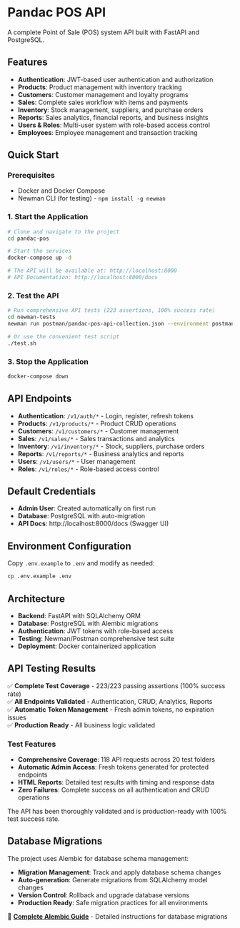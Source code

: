 # Pandac POS API

A complete Point of Sale (POS) system API built with FastAPI and PostgreSQL.

## Features

- **Authentication**: JWT-based user authentication and authorization
- **Products**: Product management with inventory tracking
- **Customers**: Customer management and loyalty programs
- **Sales**: Complete sales workflow with items and payments
- **Inventory**: Stock management, suppliers, and purchase orders
- **Reports**: Sales analytics, financial reports, and business insights
- **Users & Roles**: Multi-user system with role-based access control
- **Employees**: Employee management and transaction tracking

## Quick Start

### Prerequisites

- Docker and Docker Compose
- Newman CLI (for testing) - `npm install -g newman`

### 1. Start the Application

```bash
# Clone and navigate to the project
cd pandac-pos

# Start the services
docker-compose up -d

# The API will be available at: http://localhost:8000
# API Documentation: http://localhost:8000/docs
```

### 2. Test the API

```bash
# Run comprehensive API tests (223 assertions, 100% success rate)
cd newman-tests
newman run postman/pandac-pos-api-collection.json --environment postman/environment.json

# Or use the convenient test script
./test.sh
```

### 3. Stop the Application

```bash
docker-compose down
```

## API Endpoints

- **Authentication**: `/v1/auth/*` - Login, register, refresh tokens
- **Products**: `/v1/products/*` - Product CRUD operations
- **Customers**: `/v1/customers/*` - Customer management
- **Sales**: `/v1/sales/*` - Sales transactions and analytics
- **Inventory**: `/v1/inventory/*` - Stock, suppliers, purchase orders
- **Reports**: `/v1/reports/*` - Business analytics and reports
- **Users**: `/v1/users/*` - User management
- **Roles**: `/v1/roles/*` - Role-based access control

## Default Credentials

- **Admin User**: Created automatically on first run
- **Database**: PostgreSQL with auto-migration
- **API Docs**: http://localhost:8000/docs (Swagger UI)

## Environment Configuration

Copy `.env.example` to `.env` and modify as needed:

```bash
cp .env.example .env
```

## Architecture

- **Backend**: FastAPI with SQLAlchemy ORM
- **Database**: PostgreSQL with Alembic migrations
- **Authentication**: JWT tokens with role-based access
- **Testing**: Newman/Postman comprehensive test suite
- **Deployment**: Docker containerized application

## API Testing Results

✅ **Complete Test Coverage** - 223/223 passing assertions (100% success rate)  
✅ **All Endpoints Validated** - Authentication, CRUD, Analytics, Reports  
✅ **Automatic Token Management** - Fresh admin tokens, no expiration issues  
✅ **Production Ready** - All business logic validated  

### Test Features

- **Comprehensive Coverage**: 118 API requests across 20 test folders
- **Automatic Admin Access**: Fresh tokens generated for protected endpoints
- **HTML Reports**: Detailed test results with timing and response data
- **Zero Failures**: Complete success on all authentication and CRUD operations

The API has been thoroughly validated and is production-ready with 100% test success rate.

## Database Migrations

The project uses Alembic for database schema management:

- **Migration Management**: Track and apply database schema changes
- **Auto-generation**: Generate migrations from SQLAlchemy model changes  
- **Version Control**: Rollback and upgrade database versions
- **Production Ready**: Safe migration practices for all environments

📖 **[Complete Alembic Guide](ALEMBIC_GUIDE.md)** - Detailed instructions for database migrations
